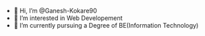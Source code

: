 - 👋 Hi, I’m @Ganesh-Kokare90
- 👀 I’m interested in Web Developement
- 🌱 I’m currently pursuing a Degree of BE(Information Technology)



<!---
Ganesh-Kokare90/Ganesh-Kokare90 is a ✨ special ✨ repository because its `README.md` (this file) appears on your GitHub profile.
You can click the Preview link to take a look at your changes.
--->
